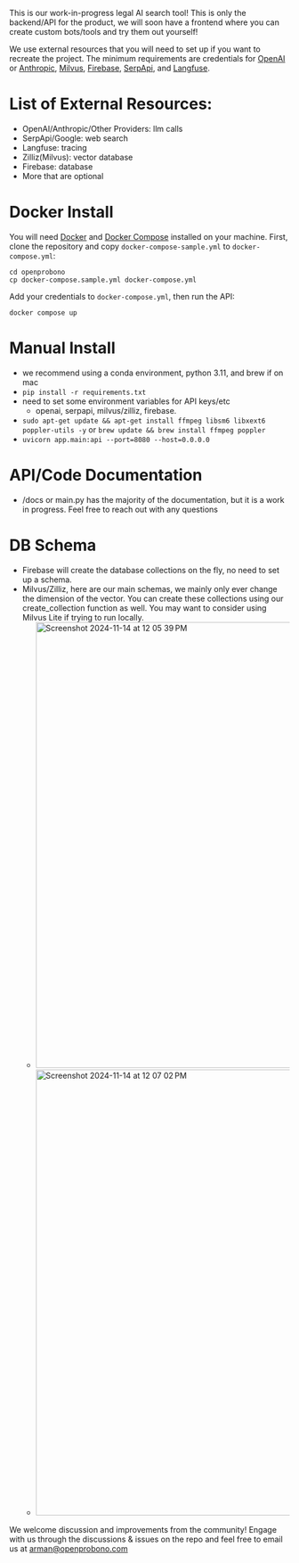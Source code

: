 This is our work-in-progress legal AI search tool! This is only the backend/API for the product, we will soon have a frontend where you can create custom bots/tools and try them out yourself!

We use external resources that you will need to set up if you want to recreate the project. The minimum requirements are credentials for [OpenAI](https://platform.openai.com/api-keys) or [Anthropic](https://console.anthropic.com/settings/keys), [Milvus](https://milvus.io/docs/install-overview.md), [Firebase](https://firebase.google.com/docs/admin/setup#initialize_the_sdk_in_non-google_environments), [SerpApi](https://serpapi.com/users/sign_up), and [Langfuse](https://langfuse.com/faq/all/where-are-langfuse-api-keys). 

# List of External Resources:
- OpenAI/Anthropic/Other Providers: llm calls
- SerpApi/Google: web search
- Langfuse: tracing
- Zilliz(Milvus): vector database
- Firebase: database
- More that are optional

# Docker Install
You will need [Docker](https://docs.docker.com/get-docker/) and [Docker Compose](https://docs.docker.com/compose/install/) installed on your machine. First, clone the repository and copy `docker-compose-sample.yml` to `docker-compose.yml`:

```
cd openprobono
cp docker-compose.sample.yml docker-compose.yml
```

Add your credentials to `docker-compose.yml`, then run the API:

```
docker compose up
```

# Manual Install
- we recommend using a conda environment, python 3.11, and brew if on mac
- `pip install -r requirements.txt`
- need to set some environment variables for API keys/etc
    - openai, serpapi, milvus/zilliz, firebase.
- `sudo apt-get update && apt-get install ffmpeg libsm6 libxext6 poppler-utils -y` or `brew update && brew install ffmpeg poppler`
- `uvicorn app.main:api --port=8080 --host=0.0.0.0`

# API/Code Documentation
- /docs or main.py has the majority of the documentation, but it is a work in progress. Feel free to reach out with any questions

# DB Schema
- Firebase will create the database collections on the fly, no need to set up a schema.
- Milvus/Zilliz, here are our main schemas, we mainly only ever change the dimension of the vector. You can create these collections using our create_collection function as well. You may want to consider using Milvus Lite if trying to run locally.
  - <img width="800" alt="Screenshot 2024-11-14 at 12 05 39 PM" src="https://github.com/user-attachments/assets/1c60e89a-720f-4474-a6f2-fcb8848604cd">
  - <img width="800" alt="Screenshot 2024-11-14 at 12 07 02 PM" src="https://github.com/user-attachments/assets/db5e6f01-b97a-4f31-98fe-467300e6957f">


We welcome discussion and improvements from the community! Engage with us through the discussions & issues on the repo and feel free to email us at arman@openprobono.com

